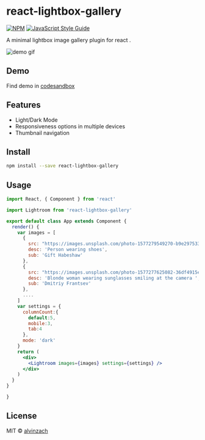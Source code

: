 # react-lightbox-gallery



[![NPM](https://img.shields.io/npm/v/react-lightbox-gallery.svg)](https://www.npmjs.com/package/react-lightbox-gallery) [![JavaScript Style Guide](https://img.shields.io/badge/code_style-standard-brightgreen.svg)](https://standardjs.com)

A minimal lightbox image gallery plugin for react .


![demo gif](https://media.giphy.com/media/ylmI7RG6UobuLnBS0g/giphy.gif)

## Demo
Find demo in [codesandbox](https://codesandbox.io/s/laughing-wu-n2b3t)

## Features
* Light/Dark Mode
* Responsiveness options in multiple devices
* Thumbnail navigation


## Install

```bash
npm install --save react-lightbox-gallery
```


## Usage

```jsx
import React, { Component } from 'react'

import Lightroom from 'react-lightbox-gallery'

export default class App extends Component {
  render() {
    var images = [
      {
        src: "https://images.unsplash.com/photo-1577279549270-b9e297533cdd?ixlib=rb-1.2.1&ixid=eyJhcHBfaWQiOjEyMDd9&auto=format&fit=crop&w=1534&q=80",
        desc: 'Person wearing shoes',
        sub: 'Gift Habeshaw'
      },
      {
        src: "https://images.unsplash.com/photo-1577277625082-36df4915ebeb?ixlib=rb-1.2.1&ixid=eyJhcHBfaWQiOjEyMDd9&auto=format&fit=crop&w=1050&q=80",
        desc: 'Blonde woman wearing sunglasses smiling at the camera ',
        sub: 'Dmitriy Frantsev'
      },
      ....
    ]
    var settings = {
      columnCount:{
        default:5,
        mobile:3,
        tab:4
      },
      mode: 'dark'
    }
    return (
      <div>
        <Lightroom images={images} settings={settings} />
      </div>
    )
  }
}

}
```

## License

MIT © [alvinzach](https://github.com/alvinzach)
